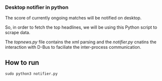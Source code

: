 ### Desktop notifier in python

The score of currently ongoing matches will be notified on desktop.

So, in order to fetch the top headlines, we will be using this Python script to scrape data.

The _topnews.py_ file contains the xml parsing and the _notifier.py_ cnatins the interaction with D-Bus to faciliate the inter-process communication.

## How to run
```
sudo python3 notifier.py
```
